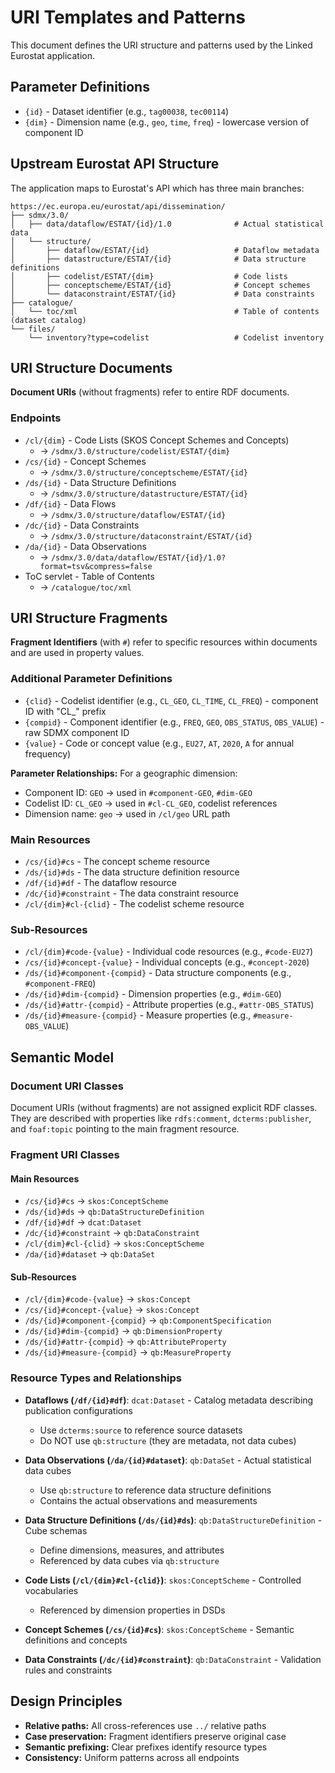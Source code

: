 # URI Templates and Patterns

This document defines the URI structure and patterns used by the Linked Eurostat application.

## Parameter Definitions

- `{id}` - Dataset identifier (e.g., `tag00038`, `tec00114`)
- `{dim}` - Dimension name (e.g., `geo`, `time`, `freq`) - lowercase version of component ID

## Upstream Eurostat API Structure

The application maps to Eurostat's API which has three main branches:

```
https://ec.europa.eu/eurostat/api/dissemination/
├── sdmx/3.0/
│   ├── data/dataflow/ESTAT/{id}/1.0              # Actual statistical data
│   └── structure/
│       ├── dataflow/ESTAT/{id}                   # Dataflow metadata
│       ├── datastructure/ESTAT/{id}              # Data structure definitions
│       ├── codelist/ESTAT/{dim}                  # Code lists
│       ├── conceptscheme/ESTAT/{id}              # Concept schemes
│       └── dataconstraint/ESTAT/{id}             # Data constraints
├── catalogue/
│   └── toc/xml                                   # Table of contents (dataset catalog)
└── files/
    └── inventory?type=codelist                   # Codelist inventory
```

## URI Structure Documents

**Document URIs** (without fragments) refer to entire RDF documents.

### Endpoints

- `/cl/{dim}` - Code Lists (SKOS Concept Schemes and Concepts)
  - → `/sdmx/3.0/structure/codelist/ESTAT/{dim}`
- `/cs/{id}` - Concept Schemes
  - → `/sdmx/3.0/structure/conceptscheme/ESTAT/{id}`
- `/ds/{id}` - Data Structure Definitions
  - → `/sdmx/3.0/structure/datastructure/ESTAT/{id}`
- `/df/{id}` - Data Flows
  - → `/sdmx/3.0/structure/dataflow/ESTAT/{id}`
- `/dc/{id}` - Data Constraints
  - → `/sdmx/3.0/structure/dataconstraint/ESTAT/{id}`
- `/da/{id}` - Data Observations
  - → `/sdmx/3.0/data/dataflow/ESTAT/{id}/1.0?format=tsv&compress=false`
- ToC servlet - Table of Contents
  - → `/catalogue/toc/xml`

## URI Structure Fragments

**Fragment Identifiers** (with `#`) refer to specific resources within documents and are used in property values.

### Additional Parameter Definitions

- `{clid}` - Codelist identifier (e.g., `CL_GEO`, `CL_TIME`, `CL_FREQ`) - component ID with "CL_" prefix
- `{compid}` - Component identifier (e.g., `FREQ`, `GEO`, `OBS_STATUS`, `OBS_VALUE`) - raw SDMX component ID
- `{value}` - Code or concept value (e.g., `EU27`, `AT`, `2020`, `A` for annual frequency)

**Parameter Relationships:** For a geographic dimension:
- Component ID: `GEO` → used in `#component-GEO`, `#dim-GEO`
- Codelist ID: `CL_GEO` → used in `#cl-CL_GEO`, codelist references
- Dimension name: `geo` → used in `/cl/geo` URL path

### Main Resources
- `/cs/{id}#cs` - The concept scheme resource
- `/ds/{id}#ds` - The data structure definition resource
- `/df/{id}#df` - The dataflow resource
- `/dc/{id}#constraint` - The data constraint resource
- `/cl/{dim}#cl-{clid}` - The codelist scheme resource

### Sub-Resources
- `/cl/{dim}#code-{value}` - Individual code resources (e.g., `#code-EU27`)
- `/cs/{id}#concept-{value}` - Individual concepts (e.g., `#concept-2020`)
- `/ds/{id}#component-{compid}` - Data structure components (e.g., `#component-FREQ`)
- `/ds/{id}#dim-{compid}` - Dimension properties (e.g., `#dim-GEO`)
- `/ds/{id}#attr-{compid}` - Attribute properties (e.g., `#attr-OBS_STATUS`)
- `/ds/{id}#measure-{compid}` - Measure properties (e.g., `#measure-OBS_VALUE`)

## Semantic Model

### Document URI Classes

Document URIs (without fragments) are not assigned explicit RDF classes. They are described with properties like `rdfs:comment`, `dcterms:publisher`, and `foaf:topic` pointing to the main fragment resource.

### Fragment URI Classes

#### Main Resources
- `/cs/{id}#cs` → `skos:ConceptScheme`
- `/ds/{id}#ds` → `qb:DataStructureDefinition`
- `/df/{id}#df` → `dcat:Dataset`
- `/dc/{id}#constraint` → `qb:DataConstraint`
- `/cl/{dim}#cl-{clid}` → `skos:ConceptScheme`
- `/da/{id}#dataset` → `qb:DataSet`

#### Sub-Resources
- `/cl/{dim}#code-{value}` → `skos:Concept`
- `/cs/{id}#concept-{value}` → `skos:Concept`
- `/ds/{id}#component-{compid}` → `qb:ComponentSpecification`
- `/ds/{id}#dim-{compid}` → `qb:DimensionProperty`
- `/ds/{id}#attr-{compid}` → `qb:AttributeProperty`
- `/ds/{id}#measure-{compid}` → `qb:MeasureProperty`

### Resource Types and Relationships

- **Dataflows (`/df/{id}#df`)**: `dcat:Dataset` - Catalog metadata describing publication configurations
  - Use `dcterms:source` to reference source datasets
  - Do NOT use `qb:structure` (they are metadata, not data cubes)

- **Data Observations (`/da/{id}#dataset`)**: `qb:DataSet` - Actual statistical data cubes
  - Use `qb:structure` to reference data structure definitions
  - Contains the actual observations and measurements

- **Data Structure Definitions (`/ds/{id}#ds`)**: `qb:DataStructureDefinition` - Cube schemas
  - Define dimensions, measures, and attributes
  - Referenced by data cubes via `qb:structure`

- **Code Lists (`/cl/{dim}#cl-{clid}`)**: `skos:ConceptScheme` - Controlled vocabularies
  - Referenced by dimension properties in DSDs

- **Concept Schemes (`/cs/{id}#cs`)**: `skos:ConceptScheme` - Semantic definitions and concepts

- **Data Constraints (`/dc/{id}#constraint`)**: `qb:DataConstraint` - Validation rules and constraints

## Design Principles

- **Relative paths:** All cross-references use `../` relative paths
- **Case preservation:** Fragment identifiers preserve original case
- **Semantic prefixing:** Clear prefixes identify resource types
- **Consistency:** Uniform patterns across all endpoints

